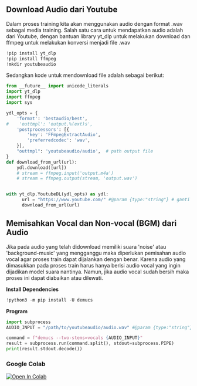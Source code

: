 ## Download Audio dari Youtube
Dalam proses training kita akan menggunakan audio dengan format .wav sebagai media training. Salah satu cara untuk mendapatkan audio adalah dari Youtube, dengan bantuan library yt_dlp untuk melakukan download dan ffmpeg untuk melakukan konversi menjadi file .wav
```py
!pip install yt_dlp
!pip install ffmpeg
!mkdir youtubeaudio
```
Sedangkan kode untuk mendownload file adalah sebagai berikut:
```py
from __future__ import unicode_literals
import yt_dlp
import ffmpeg
import sys

ydl_opts = {
    'format': 'bestaudio/best',
#    'outtmpl': 'output.%(ext)s',
    'postprocessors': [{
        'key': 'FFmpegExtractAudio',
        'preferredcodec': 'wav',
    }],
    "outtmpl": 'youtubeaudio/audio',  # path output file
}
def download_from_url(url):
    ydl.download([url])
    # stream = ffmpeg.input('output.m4a')
    # stream = ffmpeg.output(stream, 'output.wav')


with yt_dlp.YoutubeDL(ydl_opts) as ydl:
      url = "https://www.youtube.com/" #@param {type:"string"} # ganti dengan url video
      download_from_url(url)
```

## Memisahkan Vocal dan Non-vocal (BGM) dari Audio
Jika pada audio yang telah didownload memiliki suara 'noise' atau 'background-music' yang mengganggu maka diperlukan pemisahan audio vocal agar proses train dapat dijalankan dengan benar. Karena audio yang dimasukkan pada proses train harus hanya berisi audio vocal yang ingin dijadikan model suara nantinya. Namun, jika audio vocal sudah bersih maka proses ini dapat diabaikan atau dilewati.

**Install Dependencies**
```py
!python3 -m pip install -U demucs
```
**Program**
```py
import subprocess
AUDIO_INPUT = "/path/to/youtubeaudio/audio.wav" #@param {type:"string"}

command = f"demucs --two-stems=vocals {AUDIO_INPUT}"
result = subprocess.run(command.split(), stdout=subprocess.PIPE)
print(result.stdout.decode())
```
### Google Colab
[![Open In Colab](https://colab.research.google.com/assets/colab-badge.svg)](https://colab.research.google.com/github/Khosyi0/AI-VOICE/blob/main/0.%20Opsional/0_opsional.ipynb)



